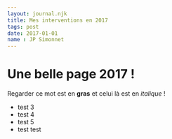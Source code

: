 ```yaml
---
layout: journal.njk
title: Mes interventions en 2017
tags: post
date: 2017-01-01
name : JP Simonnet
---
```


# Une belle page 2017 !

Regarder ce mot est en **gras** et celui là est en *italique* !

- test 3
- test 4
- test 5
- test test